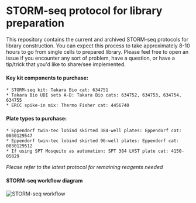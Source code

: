 # STORM-seq protocol for library preparation

This repository contains the current and archived STORM-seq protocols
for library construction. You can expect this process to take approximately
8-10 hours to go from single cells to prepared library. Please feel
free to open an issue if you encounter any sort of problem, have a
question, or have a tip/trick that you'd like to share/see implemented.

#### Key kit components to purchase:

    * STORM-seq kit: Takara Bio cat: 634751
    * Takara Bio UDI sets A-D: Takara Bio cats: 634752, 634753, 634754, 634755
    * ERCC spike-in mix: Thermo Fisher cat: 4456740

#### Plate types to purchase:

    * Eppendorf twin-tec lobind skirted 384-well plates: Eppendorf cat: 0030129547
    * Eppendorf twin-tec lobind skirted 96-well plates: Eppendorf cat: 0030129512
    * If using SPT Mosquito as automation: SPT 384 LVST plate cat: 4150-05829

*Please refer to the latest protocol for remaining reagents needed*

#### STORM-seq workflow diagram

<img title="STORM-seq workflow" alt="STORM-seq workflow" src="/images/stormseq_workflow.png">
